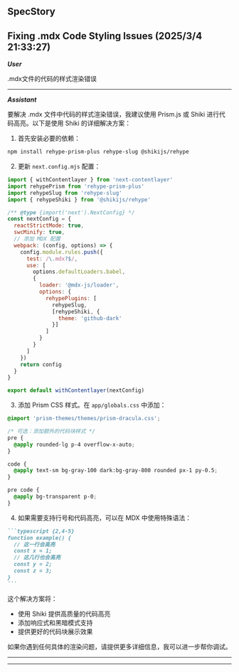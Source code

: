 ## SpecStory

## Fixing .mdx Code Styling Issues (2025/3/4 21:33:27)

_**User**_

.mdx文件的代码的样式渲染错误

---

_**Assistant**_

要解决 .mdx 文件中代码的样式渲染错误，我建议使用 Prism.js 或 Shiki 进行代码高亮。以下是使用 Shiki 的详细解决方案：

1. 首先安装必要的依赖：

```bash
npm install rehype-prism-plus rehype-slug @shikijs/rehype
```

2. 更新 `next.config.mjs` 配置：

```javascript
import { withContentlayer } from 'next-contentlayer'
import rehypePrism from 'rehype-prism-plus'
import rehypeSlug from 'rehype-slug'
import { rehypeShiki } from '@shikijs/rehype'

/** @type {import('next').NextConfig} */
const nextConfig = {
  reactStrictMode: true,
  swcMinify: true,
  // 添加 MDX 配置
  webpack: (config, options) => {
    config.module.rules.push({
      test: /\.mdx?$/,
      use: [
        options.defaultLoaders.babel,
        {
          loader: '@mdx-js/loader',
          options: {
            rehypePlugins: [
              rehypeSlug,
              [rehypeShiki, {
                theme: 'github-dark'
              }]
            ]
          }
        }
      ]
    })
    return config
  }
}

export default withContentlayer(nextConfig)
```

3. 添加 Prism CSS 样式。在 `app/globals.css` 中添加：

```css
@import 'prism-themes/themes/prism-dracula.css';

/* 可选：添加额外的代码块样式 */
pre {
  @apply rounded-lg p-4 overflow-x-auto;
}

code {
  @apply text-sm bg-gray-100 dark:bg-gray-800 rounded px-1 py-0.5;
}

pre code {
  @apply bg-transparent p-0;
}
```

4. 如果需要支持行号和代码高亮，可以在 MDX 中使用特殊语法：

````markdown
```typescript {2,4-5}
function example() {
  // 这一行会高亮
  const x = 1;
  // 这几行也会高亮
  const y = 2;
  const z = 3;
}
```
````

这个解决方案将：
- 使用 Shiki 提供高质量的代码高亮
- 添加响应式和黑暗模式支持
- 提供更好的代码块展示效果

如果你遇到任何具体的渲染问题，请提供更多详细信息，我可以进一步帮你调试。

---



---


